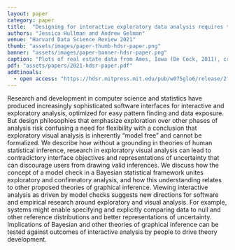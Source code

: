 ```yaml
---
layout: paper
category: paper
title:  "Designing for interactive exploratory data analysis requires theories of graphical inference"
authors: "Jessica Hullman and Andrew Gelman"
venue: "Harvard Data Science Review 2021"
thumb: "assets/images/paper-thumb-hdsr-paper.png"
banner: "assets/images/paper-banner-hdsr-paper.png"
caption: "Plots of real estate data from Ames, Iowa (De Cock, 2011), created in Tableau Software (Tableau Software, 2021c). (a) Trellis plot of housing sale prices by neighborhood might invoke comparisons to a normal or log-normal distribution, and enables a visual check for a main effect of neighborhood. (b) Scatterplot of housing sale prices by square feet of above ground living area, with number of bedrooms above ground mapped to sequential color might invoke comparisons to a diagonal line representing a perfect positive correlation. (c) Residuals from multiple linear regression of sale price by above ground living area and bedrooms implied in plot b. (d) Trellis plot of sale price by lot configuration and neighborhood enables, among other effects, a visual check for an interaction between lot configuration and neighborhood."
pdf: "assets/papers/2021-hdsr-paper.pdf"
addtinoals:
  - open access: "https://hdsr.mitpress.mit.edu/pub/w075glo6/release/2?readingCollection=c6a3a10e"
---
```


<!-- abstract -->
<p>Research and development in computer science and statistics have produced increasingly sophisticated software interfaces for interactive and exploratory analysis, optimized for easy pattern finding and data exposure. But design philosophies that emphasize exploration over other phases of analysis risk confusing a need for flexibility with a conclusion that exploratory visual analysis is inherently “model free” and cannot be formalized. We describe how without a grounding in theories of human statistical inference, research in exploratory visual analysis can lead to contradictory interface objectives and representations of uncertainty that can discourage users from drawing valid inferences. We discuss how the concept of a model check in a Bayesian statistical framework unites exploratory and confirmatory analysis, and how this understanding relates to other proposed theories of graphical inference. Viewing interactive analysis as driven by model checks suggests new directions for software and empirical research around exploratory and visual analysis. For example, systems might enable specifying and explicitly comparing data to null and other reference distributions and better representations of uncertainty. Implications of Bayesian and other theories of graphical inference can be tested against outcomes of interactive analysis by people to drive theory development.</p>

